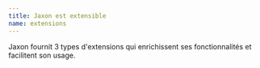 ```yaml
---
title: Jaxon est extensible
name: extensions
---
```


Jaxon fournit 3 types d'extensions qui enrichissent ses fonctionnalités et facilitent son usage.

